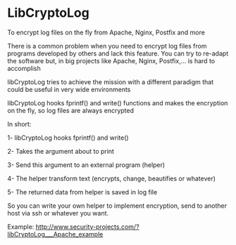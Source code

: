 # LibCryptoLog
To encrypt log files on the fly from Apache, Nginx, Postfix and more 

There is a common problem when you need to encrypt log files from programs developed by others and lack this feature. You can try to re-adapt the software but, in big projects like Apache, Nginx, Postfix,... is hard to accomplish

libCryptoLog tries to achieve the mission with a different paradigm that could be useful in very wide environments

libCryptoLog hooks fprintf() and write() functions and makes the encryption on the fly, so log files are always encrypted

In short:

1- libCryptoLog hooks fprintf() and write()

2- Takes the argument about to print

3- Send this argument to an external program (helper)

4- The helper transform text (encrypts, change, beautifies or whatever)

5- The returned data from helper is saved in log file

So you can write your own helper to implement encryption, send to another host via ssh or whatever you want.

Example: http://www.security-projects.com/?libCryptoLog___Apache_example
